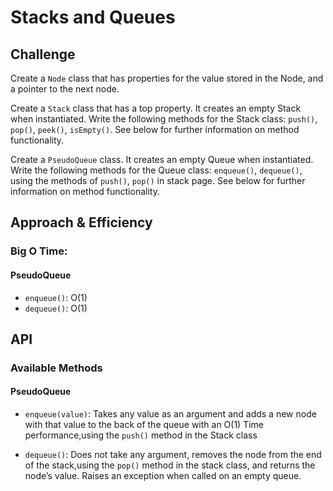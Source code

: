 # Stacks and Queues

## Challenge

Create a `Node` class that has properties for the value stored in the Node, and a pointer to the next node.

Create a `Stack` class that has a top property. It creates an empty Stack when instantiated. Write the following methods for the Stack class: `push()`, `pop()`, `peek()`, `isEmpty()`. See below for further information on method functionality.

Create a `PseudoQueue` class. It creates an empty Queue when instantiated. Write the following methods for the Queue class: `enqueue()`, `dequeue()`, using the methods of `push()`, `pop()` in stack page. See below for further information on method functionality.

## Approach & Efficiency

### Big O Time:

#### PseudoQueue

- `enqueue()`: O(1)
- `dequeue()`: O(1)

## API

### Available Methods

#### PseudoQueue

- `enqueue(value)`: Takes any value as an argument and adds a new node with that value to the back of the queue with an O(1) Time performance,using the `push()` method in the Stack class

- `dequeue()`: Does not take any argument, removes the node from the end of the stack,using the `pop()` method in the stack class, and returns the node’s value. Raises an exception when called on an empty queue.
